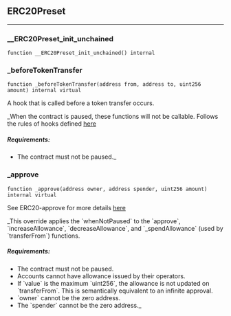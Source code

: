 ## ERC20Preset







---

### __ERC20Preset_init_unchained

```solidity
function __ERC20Preset_init_unchained() internal
```






### _beforeTokenTransfer

```solidity
function _beforeTokenTransfer(address from, address to, uint256 amount) internal virtual
```

A hook that is called before a token transfer occurs.

_When the contract is paused, these functions will not be callable. Follows the rules of hooks defined
[here](https://docs.openzeppelin.com/contracts/4.x/extending-contracts#rules_of_hooks)

##### Requirements:

- The contract must not be paused._



### _approve

```solidity
function _approve(address owner, address spender, uint256 amount) internal virtual
```

See ERC20-approve for more details [here](
https://docs.openzeppelin.com/contracts/4.x/api/token/erc20#ERC20-approve-address-uint256-)

_This override applies the &#x60;whenNotPaused&#x60; to the &#x60;approve&#x60;, &#x60;increaseAllowance&#x60;, &#x60;decreaseAllowance&#x60;,
and &#x60;_spendAllowance&#x60; (used by &#x60;transferFrom&#x60;) functions.

##### Requirements:

- The contract must not be paused.
- Accounts cannot have allowance issued by their operators.
- If &#x60;value&#x60; is the maximum &#x60;uint256&#x60;, the allowance is not updated on &#x60;transferFrom&#x60;. This is semantically
equivalent to an infinite approval.
- &#x60;owner&#x60; cannot be the zero address.
- The &#x60;spender&#x60; cannot be the zero address._





